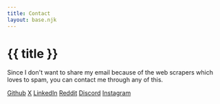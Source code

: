 ```yaml
---
title: Contact
layout: base.njk
---
```


<div class="content">
  <h1>{{ title }}</h1>

  <div class="content-section">
    <p>
      Since I don't want to share my email because of the web scrapers which
      loves to spam, you can contact me through any of this.
    </p>
    <div class="links">
      <a href="https://github.com/shaaanuu">Github</a>
      <a href="https://x.com/itZz__Shanu">X</a>
      <a href="https://linkedin.com/in/shaaanuu">LinkedIn</a>
      <a href="https://reddit.com/user/AggravatingSpell2059/">Reddit</a>
      <a href="#">Discord</a>
      <a href="https://instagram.com/_shaaanuuu._/">Instagram</a>
    </div>
  </div>
</div>
